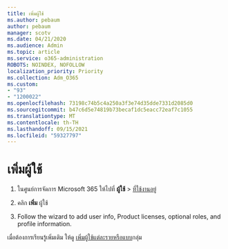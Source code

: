```yaml
---
title: เพิ่มผู้ใช้
ms.author: pebaum
author: pebaum
manager: scotv
ms.date: 04/21/2020
ms.audience: Admin
ms.topic: article
ms.service: o365-administration
ROBOTS: NOINDEX, NOFOLLOW
localization_priority: Priority
ms.collection: Adm_O365
ms.custom:
- "93"
- "1200022"
ms.openlocfilehash: 73198c74b5c4a250a3f3e74d35dde7331d2085d0
ms.sourcegitcommit: b47c6d5e74819b73becaf1dc5eacc72eaf7c1055
ms.translationtype: MT
ms.contentlocale: th-TH
ms.lasthandoff: 09/15/2021
ms.locfileid: "59327797"
---
```

# <a name="add-a-user"></a>เพิ่มผู้ใช้

1. ในศูนย์การจัดการ Microsoft 365 ให้ไปที่ **ผู้ใช้**  >  [ที่ใช้งานอยู่](https://admin.microsoft.com/Adminportal/Home?source=applauncher#/users)

2. คลิก **เพิ่ม** ผู้ใช้

3. Follow the wizard to add user info, Product licenses, optional roles, and profile information.

เมื่อต้องการเรียนรู้เพิ่มเติม ให้ดู [เพิ่มผู้ใช้แต่ละรายหรือแบบ](https://docs.microsoft.com/microsoft-365/admin/add-users/add-users)กลุ่ม
